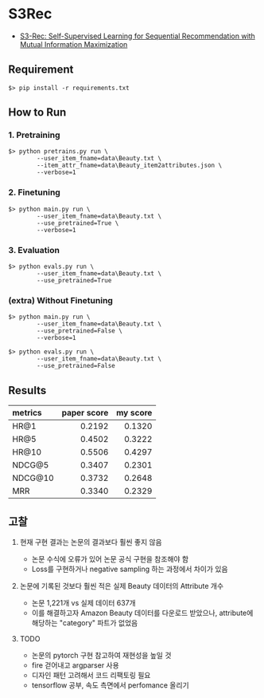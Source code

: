 # S3Rec

- [S3-Rec: Self-Supervised Learning for Sequential Recommendation with Mutual Information Maximization](https://arxiv.org/pdf/2008.07873.pdf)

## Requirement
~~~
$> pip install -r requirements.txt
~~~

## How to Run

### 1. Pretraining
~~~
$> python pretrains.py run \
        --user_item_fname=data\Beauty.txt \
        --item_attr_fname=data\Beauty_item2attributes.json \
        --verbose=1
~~~

### 2. Finetuning
~~~
$> python main.py run \
        --user_item_fname=data\Beauty.txt \
        --use_pretrained=True \
        --verbose=1
~~~

### 3. Evaluation

~~~
$> python evals.py run \
        --user_item_fname=data\Beauty.txt \
        --use_pretrained=True
~~~

### (extra) Without Finetuning
~~~
$> python main.py run \
        --user_item_fname=data\Beauty.txt \
        --use_pretrained=False \
        --verbose=1
~~~

~~~
$> python evals.py run \
        --user_item_fname=data\Beauty.txt \
        --use_pretrained=False
~~~

## Results

| metrics | paper score | my score |
|:---     | ---:| ---:|
| HR@1    | 0.2192 | 0.1320 |
| HR@5    | 0.4502 | 0.3222 |
| HR@10   | 0.5506 | 0.4297 |
| NDCG@5  | 0.3407 | 0.2301 |
| NDCG@10 | 0.3732 | 0.2648 |
| MRR     | 0.3340 | 0.2329 |

## 고찰

1. 현재 구현 결과는 논문의 결과보다 훨씬 좋지 않음
   - 논문 수식에 오류가 있어 논문 공식 구현을 참조해야 함
   - Loss를 구현하거나 negative sampling 하는 과정에서 차이가 있음

2. 논문에 기록된 것보다 훨씬 적은 실제 Beauty 데이터의 Attribute 개수
   - 논문 1,221개 vs 실제 데이터 637개
   - 이를 해결하고자 Amazon Beauty 데이터를 다운로드 받았으나, attribute에 해당하는 "category" 파트가 없었음

3. TODO
   - 논문의 pytorch 구현 참고하여 재현성을 높일 것
   - fire 걷어내고 argparser 사용
   - 디자인 패턴 고려해서 코드 리팩토링 필요
   - tensorflow 공부, 속도 측면에서 perfomance 올리기

